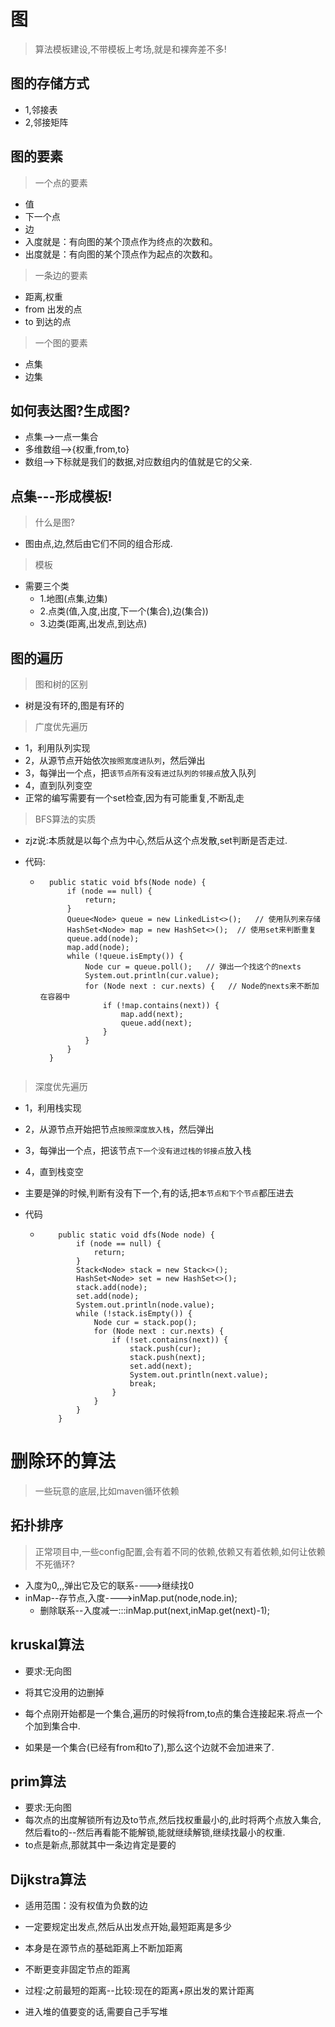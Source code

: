 # 图
> 算法模板建设,不带模板上考场,就是和裸奔差不多!
## 图的存储方式
- 1,邻接表
- 2,邻接矩阵

## 图的要素
> 一个点的要素
- 值
- 下一个点
- 边  
- 入度就是：有向图的某个顶点作为终点的次数和。
- 出度就是：有向图的某个顶点作为起点的次数和。

> 一条边的要素
- 距离,权重
- from 出发的点
- to 到达的点

> 一个图的要素
- 点集
- 边集


## 如何表达图?生成图?
- 点集-->一点一集合
- 多维数组-->{权重,from,to}
- 数组-->下标就是我们的数据,对应数组内的值就是它的父亲.

## 点集---形成模板!
> 什么是图?
- 图由点,边,然后由它们不同的组合形成.
> 模板  
- 需要三个类
  - 1.地图(点集,边集)  
  - 2.点类(值,入度,出度,下一个(集合),边(集合))
  - 3.边类(距离,出发点,到达点)

## 图的遍历
> 图和树的区别 
- 树是没有环的,图是有环的
> 广度优先遍历
- 1，利用队列实现 
- 2，从源节点开始依次`按照宽度进队列`，然后弹出
- 3，每弹出一个点，把`该节点所有没有进过队列的邻接点`放入队列
- 4，直到队列变空
- 正常的编写需要有一个set检查,因为有可能重复,不断乱走
  
> BFS算法的实质
- zjz说:本质就是以每个点为中心,然后从这个点发散,set判断是否走过.
  
- 代码:
  - ```
      public static void bfs(Node node) {  
          if (node == null) {
              return;
          }
          Queue<Node> queue = new LinkedList<>();   // 使用队列来存储
          HashSet<Node> map = new HashSet<>();  // 使用set来判断重复
          queue.add(node);  
          map.add(node);
          while (!queue.isEmpty()) {
              Node cur = queue.poll();   // 弹出一个找这个的nexts
              System.out.println(cur.value);
              for (Node next : cur.nexts) {   // Node的nexts来不断加在容器中
                  if (!map.contains(next)) {
                      map.add(next);
                      queue.add(next);
                  }
              }
          }
      }
    
    
    ```



> 深度优先遍历
- 1，利用栈实现 
- 2，从源节点开始把节点`按照深度放入栈`，然后弹出
- 3，每弹出一个点，把该节点`下一个没有进过栈的邻接点`放入栈
- 4，直到栈变空

- 主要是弹的时候,判断有没有下一个,有的话,把`本节点和下个节点`都压进去
- 代码
  - ```
        public static void dfs(Node node) {
            if (node == null) {
                return;
            }
            Stack<Node> stack = new Stack<>();
            HashSet<Node> set = new HashSet<>();
            stack.add(node);
            set.add(node);
            System.out.println(node.value);
            while (!stack.isEmpty()) {
                Node cur = stack.pop();
                for (Node next : cur.nexts) {
                    if (!set.contains(next)) {
                        stack.push(cur);
                        stack.push(next);
                        set.add(next);
                        System.out.println(next.value);
                        break;
                    }
                }
            }
        }
    
    ```



# 删除环的算法
> 一些玩意的底层,比如maven循环依赖
## 拓扑排序
> 正常项目中,一些config配置,会有着不同的依赖,依赖又有着依赖,如何让依赖不死循环?
- 入度为0,,,弹出它及它的联系---->继续找0
- inMap--存节点,入度---->inMap.put(node,node.in);
  - 删除联系--入度减一:::inMap.put(next,inMap.get(next)-1);
  


## kruskal算法
- 要求:无向图
- 将其它没用的边删掉
  
- 每个点刚开始都是一个集合,遍历的时候将from,to点的集合连接起来.将点一个个加到集合中.
- 如果是一个集合(已经有from和to了),那么这个边就不会加进来了.


## prim算法
- 要求:无向图
- 每次点的出度解锁所有边及to节点,然后找权重最小的,此时将两个点放入集合,然后看to的--然后再看能不能解锁,能就继续解锁,继续找最小的权重.
- to点是新点,那就其中一条边肯定是要的

## Dijkstra算法
- 适用范围：没有权值为负数的边
- 一定要规定出发点,然后从出发点开始,最短距离是多少
- 本身是在源节点的基础距离上不断加距离
- 不断更变非固定节点的距离
- 过程:之前最短的距离--比较:现在的距离+原出发的累计距离

- 进入堆的值要变的话,需要自己手写堆
